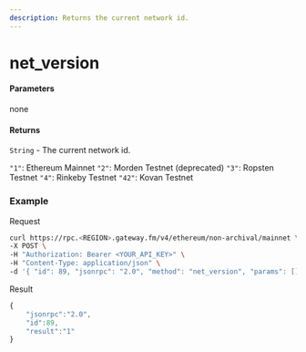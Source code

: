 ```yaml
---
description: Returns the current network id.
---
```


# net_version

#### **Parameters**

none

#### **Returns**

`String` - The current network id.

`"1"`: Ethereum Mainnet `"2"`: Morden Testnet (deprecated) `"3"`: Ropsten Testnet `"4"`: Rinkeby Testnet `"42"`: Kovan Testnet

### **Example**

Request

```bash
curl https://rpc.<REGION>.gateway.fm/v4/ethereum/non-archival/mainnet \
-X POST \
-H "Authorization: Bearer <YOUR_API_KEY>" \
-H "Content-Type: application/json" \
-d '{ "id": 89, "jsonrpc": "2.0", "method": "net_version", "params": []}'
```

Result

```javascript
{
    "jsonrpc":"2.0",
    "id":89,
    "result":"1"
}
```
